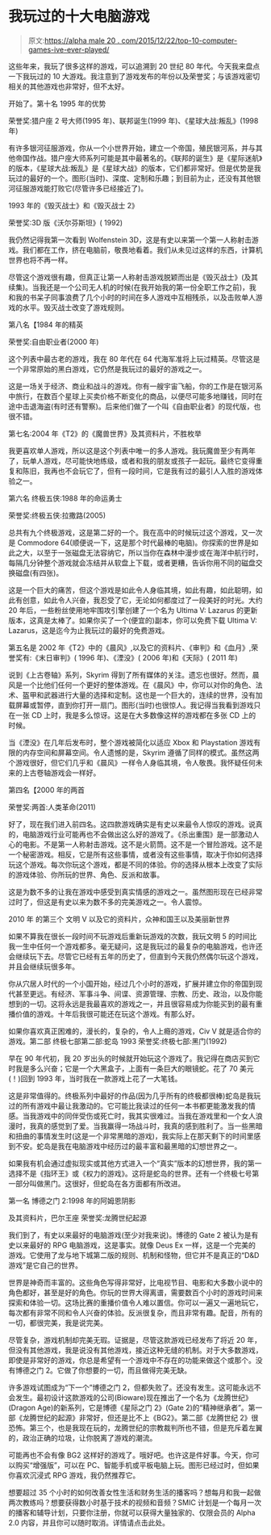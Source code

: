 # 我玩过的十大电脑游戏

> 原文:[https://alpha male 20 . com/2015/12/22/top-10-computer-games-ive-ever-played/](https://alphamale20.com/2015/12/22/top-10-computer-games-ive-ever-played/)

这些年来，我玩了很多这样的游戏，可以追溯到 20 世纪 80 年代。今天我来盘点一下我玩过的 10 大游戏。我注意到了游戏发布的年份以及荣誉奖；与该游戏密切相关的其他游戏也非常好，但不太好。

开始了。第十名
1995 年的优势

荣誉奖:猎户座 2 号大师(1995 年)、联邦诞生(1999 年)、《星球大战:叛乱》(1998 年)

有许多银河征服游戏，你从一个小世界开始，建立一个帝国，殖民银河系，并与其他帝国作战。猎户座大师系列可能是其中最著名的。《联邦的诞生》是《星际迷航》的版本，《星球大战:叛乱》是《星球大战》的版本，它们都非常好。但是优势是我玩过的最好的一个。图形(当时)、深度、定制和乐趣；到目前为止，还没有其他银河征服游戏能打败它(尽管许多已经接近了)。

1993 年的《毁灭战士》和《毁灭战士 2》

荣誉奖:3D 版《沃尔芬斯坦》( 1992)

我仍然记得我第一次看到 Wolfenstein 3D，这是有史以来第一个第一人称射击游戏。我们都在工作，挤在电脑前，敬畏地看着。我们从未见过这样的东西，计算机世界也将不再一样。

尽管这个游戏很有趣，但真正让第一人称射击游戏脱颖而出是《毁灭战士》(及其续集)。当我还是一个公司无人机的时候(在我开始我的第一份全职工作之前)，我和我的书呆子同事浪费了几个小时的时间在多人游戏中互相残杀，以及击败单人游戏的水平。毁灭战士改变了游戏规则。

第八名【1984 年的精英

荣誉奖:自由职业者(2000 年)

这个列表中最古老的游戏，我在 80 年代在 64 代海军准将上玩过精英。尽管这是一个非常原始的黑白游戏，它仍然是我玩过的最好的游戏之一。

这是一场关于经济、商业和战斗的游戏。你有一艘宇宙飞船，你的工作是在银河系中旅行，在数百个星球上买卖价格不断变化的商品，以便尽可能多地赚钱，同时在途中击退海盗(有时还有警察)。后来他们做了一个叫《自由职业者》的现代版，也很不错。

第七名:2004 年《T2》的《魔兽世界》及其资料片，不胜枚举

我更喜欢单人游戏，所以这是这个列表中唯一的多人游戏。我玩魔兽至少有两年了，玩单人游戏，尽可能快地练级，或者和我的朋友或孩子一起玩。最终它变得重复和陈旧，我再也不会玩它了，但有一段时间，它是我有过的最引人入胜的游戏体验之一。

第六名
终极五侠:1988 年的命运勇士

荣誉奖:终极五侠:拉撒路(2005)

总共有九个终极游戏，这是第二好的一个。我在高中的时候玩过这个游戏，又一次是 Commodore 64(顺便说一下，这是那个时代最棒的电脑)。你探索的世界是如此之大，以至于一张磁盘无法容纳它，所以当你在森林中漫步或在海洋中航行时，每隔几分钟整个游戏就会冻结并从软盘上下载，或者更糟，告诉你用不同的磁盘交换磁盘(有四张)。

这是一个巨大的痛苦，但这个游戏是如此令人身临其境，如此有趣，如此聪明，如此有创意，如此令人兴奋，我忍受了它，无论如何都度过了一段美好的时光。大约 20 年后，一些粉丝使用地牢围攻引擎创建了一个名为 Ultima V: Lazarus 的更新版本，这真是太棒了。如果你买了一个(便宜的)副本，你可以免费下载 Ultima V: Lazarus，这是迄今为止我玩过的最好的免费游戏。

第五名是 2002 年《T2》中的《晨风》,以及它的资料片、《审判》和《血月》,荣誉奖有:《末日审判》( 1996 年)、《湮没》( 2006 年)和《天际》( 2011 年)

说到《上古卷轴》系列，Skyrim 得到了所有媒体的关注。遗忘也很好。然而，晨风是一个比他们任何一个更好的整体游戏。在《晨风》中，你可以对你的角色、法术、盔甲和武器进行大量的选择和定制。这也是一个巨大的，连续的世界，没有加载屏幕或暂停，直到你打开一扇门。图形(当时)也很惊人。我记得当我看到游戏只在一张 CD 上时，我是多么惊讶。这是在大多数像这样的游戏都在多张 CD 上的时候。

当《湮没》在几年后发布时，整个游戏被简化以适应 Xbox 和 Playstation 游戏有限的内存空间和屏幕空间。令人遗憾的是，Skyrim 遵循了同样的模式。虽然这两个游戏很好，但它们几乎和《晨风》一样令人身临其境，令人敬畏。我怀疑任何未来的上古卷轴游戏会一样好。

第四名【2000 年的两首

荣誉奖:两首:人类革命(2011)

好了，现在我们进入前四名。这四款游戏确实是有史以来最令人惊叹的游戏。说真的，电脑游戏行业可能再也不会做出这么好的游戏了。《杀出重围》是一部激动人心的电影。不是第一人称射击游戏。这不是火箭筒。这不是一个冒险游戏。这不是一个秘密游戏。相反，它是所有这些事情，或者没有这些事情，取决于你如何选择玩这个游戏。每次你玩这个游戏，都是不同的体验。你的选择从根本上改变了实际的游戏体验、你所玩的世界、角色、反派和故事。

这是为数不多的让我在游戏中感受到真实情感的游戏之一。虽然图形现在已经非常过时了，但这是有史以来为数不多的完美游戏之一。令人震惊。

2010 年
的第三个
文明 V
以及它的资料片，众神和国王以及美丽新世界

如果不算我在很长一段时间不玩游戏后重新玩游戏的次数，我玩文明 5 的时间比我一生中任何一个游戏都多。毫无疑问，这是我玩过的最复杂的电脑游戏，也许还会继续玩下去。尽管它已经有五年的历史了，但直到今天我仍然偶尔玩这个游戏，并且会继续玩很多年。

你从穴居人时代的一个小国开始，经过几个小时的游戏，扩展并建立你的帝国到现代甚至更远。有经济、军事斗争、间谍、资源管理、宗教、历史、政治，以及你能想到的一切。这将永远是我最喜欢的游戏之一，并且很容易成为你能买到的最有重播价值的游戏。十年后我很可能还在玩这个游戏。有那么好。

如果你喜欢真正困难的，漫长的，复杂的，令人上瘾的游戏，Civ V 就是适合你的游戏。第二部
终极七部第二部:蛇岛
1993
荣誉奖:终极七部:黑门(1992)

早在 90 年代初，我 20 岁出头的时候就开始玩这个游戏了。我记得在商店买到它时我是多么兴奋；它是一个大黑盒子，上面有一条巨大的眼镜蛇。花了 70 美元(！)回到 1993 年，当时我在一款游戏上花了一大笔钱。

这是非常值得的。终极系列中最好的作品(因为几乎所有的终极都很棒)蛇岛是我玩过的所有游戏中最让我激动的。它可能比我读过的任何一本书都更能激发我的情感。当我游戏中的同伴受伤或死亡时，我其实很难过。当我在游戏里和一个女人浪漫时，我真的感觉到了爱。当我赢得一场战斗时，我真的感到胜利了。当一些黑暗和扭曲的事情发生时(这是一个非常黑暗的游戏)，我实际上在那天剩下的时间里感到不安。蛇岛是我在电脑游戏中经历过的最丰富和最黑暗的幻想世界之一。

如果我有机会通过虚拟现实或其他方式进入一个“真实”版本的幻想世界，我的第一选择不是《指环王》或《权力的游戏》。这将是蛇岛的世界。还有一个终极七号第一部分叫做黑门。这很好，但蛇岛在各方面都有所改进。

第一名
博德之门 2:1998 年的阿姆恩阴影

及其资料片，巴尔王座
荣誉奖:龙腾世纪起源

我们到了，有史以来最好的电脑游戏(至少对我来说)。博德的 Gate 2 被认为是有史以来最好的 RPG 电脑游戏，这是事实。就像 Deus Ex 一样，这是一个完美的游戏。它使用了龙与地下城第二版的规则、机制和怪物，但它并不是真正的“D&D 游戏”是它自己的世界。

世界是神奇而丰富的。这些角色写得非常好，比电视节目、电影和大多数小说中的角色都好，甚至是好的角色。你玩的世界大得离谱，需要数百个小时的游戏时间来探索和体验一切。这场比赛的重播价值令人难以置信。你可以一遍又一遍地玩它，每次都有非常不同和令人兴奋的体验。反派很复杂，而且非常有趣。配音，所有的一切，都很完美，我是说完美。

尽管复杂，游戏机制却完美无瑕。证据是，尽管这款游戏已经发布了将近 20 年，但没有其他游戏，我是说没有其他游戏，接近这种无缝的机制。对于大多数游戏，即使是非常好的游戏，你总是希望有一个游戏中不存在的功能来做这个或那个。没有博德之门 2。它做了你想要的一切，而且做得完美无缺。

许多游戏试图成为“下一个”博德之门 2，但都失败了。还没有发生。这可能永远不会发生。最初设计这款游戏的公司(Bioware)现在推出了一个名为《龙腾世纪》(Dragon Age)的新系列，它是博德《星际之门 2》(Gate 2)的“精神继承者”。第一部《龙腾世纪的起源》非常好，但还是比不上《BG2》。第二部《龙腾世纪 2》很恐怖。第三个，也是我现在玩的，龙腾世纪的宗教裁判所也不错，但是充斥着左翼的，政治正确的垃圾，让你脱离了游戏的潮流。

可能再也不会有像 BG2 这样好的游戏了。哦好吧。也许这是件好事。今天，你可以购买“增强版”，可以在 PC、智能手机或平板电脑上玩。图形已经过时，但如果你喜欢沉浸式 RPG 游戏，我仍然推荐它。

想要超过 35 个小时的如何改善女性生活和财务生活的播客吗？想每月和我一起做两次教练吗？想要获得数小时基于技术的视频和音频？SMIC 计划是一个每月一次的播客和辅导计划，只要你注册，你就可以获得大量独家的、仅限会员的 Alpha 2.0 内容，并且你可以随时取消。详情请点击此处。
